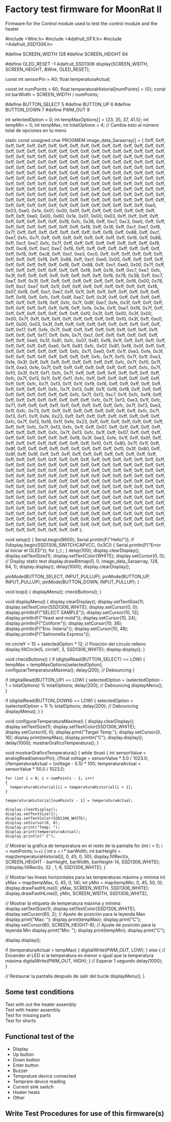 # Factory test firmware for MoonRat II 

Firmware for the Control module used to test the control module and the heater

#include <Wire.h>
#include <Adafruit_GFX.h>
#include <Adafruit_SSD1306.h>

#define SCREEN_WIDTH 128
#define SCREEN_HEIGHT 64

#define OLED_RESET -1
Adafruit_SSD1306 display(SCREEN_WIDTH, SCREEN_HEIGHT, &Wire, OLED_RESET);

const int sensorPin = A0;
float temperaturaActual;

const int numPoints = 60;
float temperaturaHistorial[numPoints] = {0};
const int barWidth = SCREEN_WIDTH / numPoints;

#define BUTTON_SELECT 5
#define BUTTON_UP 6
#define BUTTON_DOWN 7
#define PWM_OUT 9

int selectedOption = 0;
int tempMaxOptions[] = {23, 35, 37, 41.5};
int tempMin = 0;
int tempMax;
int totalOptions = 4; // Cambia esto al número total de opciones en tu menú


static const unsigned char PROGMEM image_data_Saraarray[] = {
    0xff, 0xff, 0xff, 0xff, 0xff, 0xff, 0xff, 0xff, 0xff, 0xff, 0xff, 0xff, 0xff, 0xff, 0xff, 0xff, 
0xff, 0xff, 0xff, 0xff, 0xff, 0xff, 0xff, 0xff, 0xff, 0xff, 0xff, 0xff, 0xff, 0xff, 0xff, 0xff, 
0xff, 0xff, 0xff, 0xff, 0xff, 0xff, 0xff, 0xff, 0xff, 0xff, 0xff, 0xff, 0xff, 0xff, 0xff, 0xff, 
0xff, 0xff, 0xff, 0xff, 0xff, 0xff, 0xff, 0xff, 0xff, 0xff, 0xff, 0xff, 0xff, 0xff, 0xff, 0xff, 
0xff, 0xff, 0xff, 0xff, 0xff, 0xff, 0xff, 0xff, 0xff, 0xff, 0xff, 0xff, 0xff, 0xff, 0xff, 0xff, 
0xff, 0xff, 0xff, 0xff, 0xff, 0xff, 0xff, 0xff, 0xff, 0xff, 0xff, 0xff, 0xff, 0xff, 0xff, 0xff, 
0xff, 0xff, 0xff, 0xff, 0xff, 0xff, 0xff, 0xff, 0xff, 0xff, 0xff, 0xff, 0xff, 0xff, 0xff, 0xff, 
0xff, 0xff, 0xff, 0xff, 0xff, 0xff, 0xff, 0xff, 0xff, 0xff, 0xff, 0xff, 0xff, 0xff, 0xff, 0xff, 
0xff, 0xff, 0xff, 0xff, 0xff, 0xff, 0xff, 0xff, 0xff, 0xff, 0xff, 0xff, 0xff, 0xff, 0xff, 0xff, 
0xff, 0xff, 0xff, 0xff, 0xff, 0xff, 0xff, 0xff, 0xff, 0xff, 0xff, 0xff, 0xff, 0xff, 0xff, 0xff, 
0xff, 0xff, 0xff, 0xff, 0xff, 0xff, 0xff, 0xff, 0xff, 0xff, 0xff, 0xff, 0xff, 0xff, 0xff, 0xff, 
0xff, 0xff, 0xff, 0xff, 0xe0, 0x03, 0xe0, 0x1e, 0x01, 0x00, 0x0f, 0xff, 0xff, 0xff, 0xff, 0xff, 
0xff, 0xff, 0xff, 0xff, 0xe0, 0x00, 0x60, 0x1e, 0x01, 0x00, 0x03, 0xff, 0xff, 0xff, 0xff, 0xff, 
0xff, 0xff, 0xff, 0xff, 0xf8, 0xfc, 0x38, 0xff, 0xc7, 0xc3, 0xe0, 0xff, 0xff, 0xff, 0xff, 0xff, 
0xff, 0xff, 0xff, 0xff, 0xf8, 0xff, 0x18, 0xff, 0xcf, 0xe7, 0xf8, 0x7f, 0xff, 0xff, 0xff, 0xff, 
0xff, 0xff, 0xff, 0xff, 0xf8, 0xff, 0x88, 0xff, 0xcf, 0xe7, 0xfc, 0x7f, 0xff, 0xff, 0xff, 0xff, 
0xff, 0xff, 0xff, 0xff, 0xf8, 0xff, 0x88, 0xff, 0xcf, 0xe7, 0xfc, 0x7f, 0xff, 0xff, 0xff, 0xff, 
0xff, 0xff, 0xff, 0xff, 0xf8, 0xff, 0xc8, 0xff, 0xcf, 0xe7, 0xf8, 0xff, 0xff, 0xff, 0xff, 0xff, 
0xff, 0xff, 0xff, 0xff, 0xf8, 0xff, 0xc8, 0xff, 0xcf, 0xe3, 0xc0, 0xff, 0xff, 0xff, 0xff, 0xff, 
0xff, 0xff, 0xff, 0xff, 0xf8, 0xff, 0x88, 0xff, 0xcf, 0xe0, 0x00, 0xff, 0xff, 0xff, 0xff, 0xff, 
0xff, 0xff, 0xff, 0xff, 0xf8, 0xff, 0x88, 0xff, 0xcf, 0xe0, 0x00, 0x7f, 0xff, 0xff, 0xff, 0xff, 
0xff, 0xff, 0xff, 0xff, 0xf8, 0xff, 0x18, 0xff, 0xc7, 0xe7, 0xfc, 0x3f, 0xff, 0xff, 0xff, 0xff, 
0xff, 0xff, 0xff, 0xff, 0xf8, 0x78, 0x38, 0xff, 0xc7, 0xe7, 0xff, 0x3f, 0xff, 0xff, 0xff, 0xff, 
0xff, 0xff, 0xff, 0xff, 0xf8, 0x00, 0x78, 0xff, 0xcf, 0xe7, 0xff, 0x1f, 0xff, 0xff, 0xff, 0xff, 
0xff, 0xff, 0xff, 0xff, 0xf8, 0x07, 0xf8, 0xff, 0xcf, 0xe7, 0xff, 0x1f, 0xff, 0xff, 0xff, 0xff, 
0xff, 0xff, 0xff, 0xff, 0xf8, 0xff, 0xfc, 0xff, 0x8f, 0xe7, 0xff, 0x3f, 0xff, 0xff, 0xff, 0xff, 
0xff, 0xff, 0xff, 0xff, 0xf8, 0xff, 0xfc, 0x7f, 0x8f, 0xe7, 0xfe, 0x3f, 0xff, 0xff, 0xff, 0xff, 
0xff, 0xff, 0xff, 0xff, 0xf8, 0xff, 0xfe, 0x3e, 0x1f, 0xe7, 0xf8, 0x7f, 0xff, 0xff, 0xff, 0xff, 
0xff, 0xff, 0xff, 0xff, 0xf0, 0x3f, 0xff, 0x00, 0x3f, 0x00, 0x00, 0x7f, 0xff, 0xff, 0xff, 0xff, 
0xff, 0xff, 0xff, 0xff, 0xf0, 0x3f, 0xff, 0xc0, 0xff, 0x00, 0x03, 0x3f, 0xff, 0xff, 0xff, 0xff, 
0xff, 0xff, 0xff, 0xff, 0xff, 0xff, 0xff, 0xf7, 0xff, 0xfe, 0x7f, 0xdf, 0xff, 0xff, 0xff, 0xff, 
0xff, 0xff, 0xff, 0xff, 0xff, 0xff, 0xff, 0xf7, 0xff, 0xfe, 0x7f, 0xcf, 0xff, 0xff, 0xff, 0xff, 
0xff, 0xff, 0xff, 0xff, 0xe0, 0x3f, 0x81, 0xfc, 0x07, 0x81, 0xf8, 0x1f, 0xff, 0xff, 0xff, 0xff, 
0xff, 0xff, 0xff, 0xff, 0xe0, 0x1f, 0x81, 0xfc, 0x07, 0x81, 0xf8, 0x0f, 0xff, 0xff, 0xff, 0xff, 
0xff, 0xff, 0xff, 0xff, 0xfc, 0x7f, 0xe0, 0xff, 0x1f, 0xe3, 0xfe, 0x3f, 0xff, 0xff, 0xff, 0xff, 
0xff, 0xff, 0xff, 0xff, 0xfc, 0x7f, 0xf0, 0x7f, 0x1f, 0xe3, 0xfe, 0x3f, 0xff, 0xff, 0xff, 0xff, 
0xff, 0xff, 0xff, 0xff, 0xfc, 0x7f, 0xf0, 0x7f, 0x1f, 0xe3, 0xfe, 0x7f, 0xff, 0xff, 0xff, 0xff, 
0xff, 0xff, 0xff, 0xff, 0xfc, 0x7f, 0xf0, 0x3f, 0x1f, 0xf1, 0xfc, 0x7f, 0xff, 0xff, 0xff, 0xff, 
0xff, 0xff, 0xff, 0xff, 0xfc, 0x7f, 0xf3, 0x1f, 0x1f, 0xf1, 0xfc, 0xff, 0xff, 0xff, 0xff, 0xff, 
0xff, 0xff, 0xff, 0xff, 0xfc, 0x7f, 0xf3, 0x1f, 0x1f, 0xf9, 0xf8, 0xff, 0xff, 0xff, 0xff, 0xff, 
0xff, 0xff, 0xff, 0xff, 0xfc, 0x7f, 0xf3, 0x8f, 0x1f, 0xf8, 0xf8, 0xff, 0xff, 0xff, 0xff, 0xff, 
0xff, 0xff, 0xff, 0xff, 0xfc, 0x7f, 0xf3, 0xc7, 0x1f, 0xfc, 0xf9, 0xff, 0xff, 0xff, 0xff, 0xff, 
0xff, 0xff, 0xff, 0xff, 0xfc, 0x7f, 0xf3, 0xe3, 0x1f, 0xfc, 0x71, 0xff, 0xff, 0xff, 0xff, 0xff, 
0xff, 0xff, 0xff, 0xff, 0xfc, 0x7f, 0xf3, 0xe3, 0x1f, 0xfc, 0x73, 0xff, 0xff, 0xff, 0xff, 0xff, 
0xff, 0xff, 0xff, 0xff, 0xfc, 0x7f, 0xf3, 0xf1, 0x1f, 0xfe, 0x23, 0xff, 0xff, 0xff, 0xff, 0xff, 
0xff, 0xff, 0xff, 0xff, 0xfc, 0x7f, 0xf3, 0xf8, 0x1f, 0xfe, 0x23, 0xff, 0xff, 0xff, 0xff, 0xff, 
0xff, 0xff, 0xff, 0xff, 0xfc, 0x7f, 0xf3, 0xfc, 0x1f, 0xff, 0x07, 0xff, 0xff, 0xff, 0xff, 0xff, 
0xff, 0xff, 0xff, 0xff, 0xfc, 0x7f, 0xf3, 0xfc, 0x1f, 0xff, 0x07, 0xff, 0xff, 0xff, 0xff, 0xff, 
0xff, 0xff, 0xff, 0xff, 0xf8, 0x3f, 0xe3, 0xfe, 0x1f, 0xff, 0x0f, 0xff, 0xff, 0xff, 0xff, 0xff, 
0xff, 0xff, 0xff, 0xff, 0xf0, 0x1f, 0x80, 0x7f, 0x1f, 0xff, 0x8f, 0xff, 0xff, 0xff, 0xff, 0xff, 
0xff, 0xff, 0xff, 0xff, 0xf0, 0x3f, 0x80, 0xff, 0x9f, 0xff, 0x9f, 0xff, 0xff, 0xff, 0xff, 0xff, 
0xff, 0xff, 0xff, 0xff, 0xff, 0xff, 0xff, 0xff, 0xff, 0xff, 0xff, 0xff, 0xff, 0xff, 0xff, 0xff, 
0xff, 0xff, 0xff, 0xff, 0xff, 0xff, 0xff, 0xff, 0xff, 0xff, 0xff, 0xff, 0xff, 0xff, 0xff, 0xff, 
0xff, 0xff, 0xff, 0xff, 0xff, 0xff, 0xff, 0xff, 0xff, 0xff, 0xff, 0xff, 0xff, 0xff, 0xff, 0xff, 
0xff, 0xff, 0xff, 0xff, 0xff, 0xff, 0xff, 0xff, 0xff, 0xff, 0xff, 0xff, 0xff, 0xff, 0xff, 0xff, 
0xff, 0xff, 0xff, 0xff, 0xff, 0xff, 0xff, 0xff, 0xff, 0xff, 0xff, 0xff, 0xff, 0xff, 0xff, 0xff, 
0xff, 0xff, 0xff, 0xff, 0xff, 0xff, 0xff, 0xff, 0xff, 0xff, 0xff, 0xff, 0xff, 0xff, 0xff, 0xff, 
0xff, 0xff, 0xff, 0xff, 0xff, 0xff, 0xff, 0xff, 0xff, 0xff, 0xff, 0xff, 0xff, 0xff, 0xff, 0xff, 
0xff, 0xff, 0xff, 0xff, 0xff, 0xff, 0xff, 0xff, 0xff, 0xff, 0xff, 0xff, 0xff, 0xff, 0xff, 0xff, 
0xff, 0xff, 0xff, 0xff, 0xff, 0xff, 0xff, 0xff, 0xff, 0xff, 0xff, 0xff, 0xff, 0xff, 0xff, 0xff, 
0xff, 0xff, 0xff, 0xff, 0xff, 0xff, 0xff, 0xff, 0xff, 0xff, 0xff, 0xff, 0xff, 0xff, 0xff, 0xff, 
0xff, 0xff, 0xff, 0xff, 0xff, 0xff, 0xff, 0xff, 0xff, 0xff, 0xff, 0xff, 0xff, 0xff, 0xff, 0xff, 
0xff, 0xff, 0xff, 0xff, 0xff, 0xff, 0xff, 0xff, 0xff, 0xff, 0xff, 0xff, 0xff, 0xff, 0xff, 0xff, 
0xff, 0xff, 0xff, 0xff, 0xff, 0xff, 0xff, 0xff, 0xff, 0xff, 0xff, 0xff, 0xff, 0xff, 0xff, 0xff
};

void setup() {
  Serial.begin(9600);
  Serial.println(F("Hello!"));
  if (!display.begin(SSD1306_SWITCHCAPVCC, 0x3C)) {
    Serial.println(F("Error al iniciar el OLED"));
    for (;;)
      ;
  }
  delay(100);
  display.clearDisplay();
  display.setTextSize(1);
  display.setTextColor(WHITE);
  display.setCursor(0, 0);
  // Display static text
  display.drawBitmap(0, 0, image_data_Saraarray, 128, 64, 1);
  display.display();
  delay(1000);
  display.clearDisplay();

  pinMode(BUTTON_SELECT, INPUT_PULLUP);
  pinMode(BUTTON_UP, INPUT_PULLUP);
  pinMode(BUTTON_DOWN, INPUT_PULLUP);
}

void loop() {
  displayMenu();
  checkButtons();
}

void displayMenu() {
  display.clearDisplay();
  display.setTextSize(1);
  display.setTextColor(SSD1306_WHITE);
  display.setCursor(0, 0);
  display.println(F("SELECT SAMPLE"));
  display.setCursor(10, 12);
  display.println(F("Yeast and mold"));
  display.setCursor(10, 24);
  display.println(F("Coliform"));
  display.setCursor(10, 36);
  display.println(F("Env. listeria"));
  display.setCursor(10, 48);
  display.println(F("Salmonella Express"));
  

  int circleY = 15 + selectedOption * 12; // Posición del círculo relleno
  display.fillCircle(5, circleY, 3, SSD1306_WHITE);
    display.display();
}

void checkButtons() {
  if (digitalRead(BUTTON_SELECT) == LOW) {
    tempMax = tempMaxOptions[selectedOption];
    configurarTemperaturaMaxima();
    delay(200); // Debouncing
  }

  if (digitalRead(BUTTON_UP) == LOW) {
    selectedOption = (selectedOption - 1 + totalOptions) % totalOptions;
    delay(200); // Debouncing
    displayMenu();
  }

  if (digitalRead(BUTTON_DOWN) == LOW) {
    selectedOption = (selectedOption + 1) % totalOptions;
    delay(200); // Debouncing
    displayMenu();
  }
}

void configurarTemperaturaMaxima() {
  display.clearDisplay();
  display.setTextSize(1);
  display.setTextColor(SSD1306_WHITE);
  display.setCursor(0, 0);
  display.print("Target Temp.");
  display.setCursor(0, 16);
  display.print(tempMax);
  display.println("C");
  display.display();
  delay(1000);
  mostrarGraficoTemperatura();
}

void mostrarGraficoTemperatura() {
  while (true)
  {
    int sensorValue = analogRead(sensorPin);
    //float voltage = sensorValue * 5.0 / 1023.0;
    //temperaturaActual = (voltage - 0.5) * 100;
    temperaturaActual = sensorValue * 50.0 / 1023.0;


    for (int i = 0; i < numPoints - 1; i++)
    {
      temperaturaHistorial[i] = temperaturaHistorial[i + 1];
    }

    temperaturaHistorial[numPoints - 1] = temperaturaActual;

    display.clearDisplay();
    display.setTextSize(1);
    display.setTextColor(SSD1306_WHITE);
    display.setCursor(0, 0);
    display.print("Temp: ");
    display.print(temperaturaActual);
    display.println(" C");
    
// Mostrar la gráfica de temperatura en el resto de la pantalla
  for (int i = 0; i < numPoints; i++) {
    int x = i * barWidth;
    int barHeight = map(temperaturaHistorial[i], 0, 45, 0, 50);
    display.fillRect(x, SCREEN_HEIGHT - barHeight, barWidth, barHeight-14, SSD1306_WHITE);
    //display.fillRect(x, 32 , 1, 6, SSD1306_WHITE);
  }

  // Mostrar las líneas horizontales para las temperaturas máxima y mínima
  int yMax = map(tempMax, 0, 45, 0, 14);
  int yMin = map(tempMin, 0, 45, 50, 0);
  display.drawFastHLine(0, yMax, SCREEN_WIDTH, SSD1306_WHITE);
  display.drawFastHLine(0, yMin, SCREEN_WIDTH, SSD1306_WHITE);

  // Mostrar la etiqueta de temperatura máxima y mínima
  display.setTextSize(1);
  display.setTextColor(SSD1306_WHITE);
  display.setCursor(80, 2); // Ajuste de posición para la leyenda Max
  display.print("Max: ");
  display.print(tempMax);
  display.print("C");
  display.setCursor(80, SCREEN_HEIGHT-8); // Ajuste de posición para la leyenda Min
  display.print("Min: ");
  display.print(tempMin);
  display.print("C");

  display.display();

  if (temperaturaActual > tempMax) {
    digitalWrite(PWM_OUT, LOW);
  } 
  else {
    // Encender el LED si la temperatura es menor o igual que la temperatura máxima
    digitalWrite(PWM_OUT, HIGH);
  }
  // Esperar 1 segundo
  delay(1000);
}


  // Restaurar la pantalla después de salir del bucle
  displayMenu();
}


## Some test conditions
Test with out the heater assembly  
Test with heater assembly  
Test for missing parts  
Test for shorts  

## Functional test of the 
* Display
* Up button
* Down button
* Enter button 
* Buzzer
* Temprature device connected
* Temprare device reading
* Current sink switch
* Heater heats
* Other

## Write Test Procedures for use of this firmware(s)


